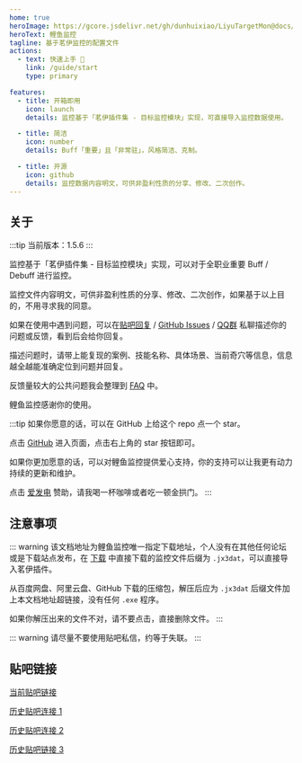 ```yaml
---
home: true
heroImage: https://gcore.jsdelivr.net/gh/dunhuixiao/LiyuTargetMon@docs/image/home.jpg
heroText: 鲤鱼监控
tagline: 基于茗伊监控的配置文件
actions:
  - text: 快速上手 🍻
    link: /guide/start
    type: primary

features:
  - title: 开箱即用
    icon: launch
    details: 监控基于「茗伊插件集 - 目标监控模块」实现，可直接导入监控数据使用。

  - title: 简洁
    icon: number
    details: Buff「重要」且「非常驻」，风格简洁、克制。

  - title: 开源
    icon: github
    details: 监控数据内容明文，可供非盈利性质的分享、修改、二次创作。
---
```


## 关于
:::tip
当前版本：1.5.6
:::

监控基于「茗伊插件集 - 目标监控模块」实现，可以对于全职业重要 Buff / Debuff 进行监控。

监控文件内容明文，可供非盈利性质的分享、修改、二次创作，如果基于以上目的，不用寻求我的同意。

如果在使用中遇到问题，可以在[贴吧回复](https://tieba.baidu.com/p/6470946492?see_lz=1) / [GitHub Issues](https://github.com/dunhuixiao/LiyuTargetMon/issues) / [QQ群](https://jq.qq.com/?_wv=1027&k=jmw5fLpn) 私聊描述你的问题或反馈，看到后会给你回复。

描述问题时，请带上能复现的案例、技能名称、具体场景、当前奇穴等信息，信息越全越能准确定位到问题并回复。

反馈量较大的公共问题我会整理到 [FAQ](faq.md) 中。

鲤鱼监控感谢你的使用。

:::tip
如果你愿意的话，可以在 GitHub 上给这个 repo 点一个 star。

点击 [GitHub](https://github.com/dunhuixiao/LiyuTargetMon) 进入页面，点击右上角的 star 按钮即可。

如果你更加愿意的话，可以对鲤鱼监控提供爱心支持，你的支持可以让我更有动力持续的更新和维护。

点击 [爱发电](https://afdian.com/a/cookie_mango) 赞助，请我喝一杯咖啡或者吃一顿金拱门。
:::

## 注意事项

::: warning
该文档地址为鲤鱼监控唯一指定下载地址，个人没有在其他任何论坛或是下载站点发布，在 [下载](guide/download.md) 中直接下载的监控文件后缀为 `.jx3dat`，可以直接导入茗伊插件。

从百度网盘、阿里云盘、GitHub 下载的压缩包，解压后应为 `.jx3dat` 后缀文件加上本文档地址超链接，没有任何 `.exe` 程序。

如果你解压出来的文件不对，请不要点击，直接删除文件。
:::

::: warning
请尽量不要使用贴吧私信，约等于失联。
:::

## 贴吧链接

[当前贴吧链接](https://tieba.baidu.com/p/6470946492?see_lz=1)

[历史贴吧连接 1](https://tieba.baidu.com/p/5464592160?see_lz=1)

[历史贴吧连接 2](https://tieba.baidu.com/p/5314050246?see_lz=1)

[历史贴吧链接 3](https://tieba.baidu.com/p/6323130138?pn=1)
